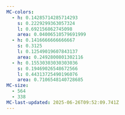 ```yaml
---
MC-colors:
  - h: 0.14285714285714293
    s: 0.2229299363057324
    l: 0.692156862745098
    area: 0.04006510579691999
  - h: 0.1416666666666667
    s: 0.3125
    l: 0.12549019607843137
    area: 0.2492800801302116
  - h: 0.15530303030303036
    s: 0.19469026548672566
    l: 0.44313725490196076
    area: 0.7106548140728685
MC-size:
  - 564
  - 338
MC-last-updated: 2025-06-26T09:52:09.741Z
---
```

